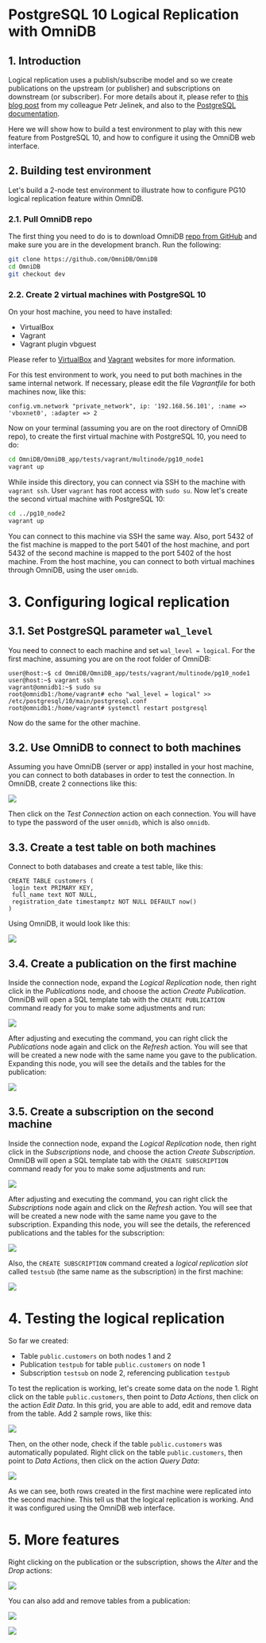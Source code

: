 # PostgreSQL 10 Logical Replication with OmniDB

## 1. Introduction

Logical replication uses a publish/subscribe model and so we create publications
on the upstream (or publisher) and subscriptions on downstream (or subscriber).
For more details about it, please refer to
[this blog post](https://blog.2ndquadrant.com/logical-replication-postgresql-10/)
from my colleague Petr Jelinek, and also to the
[PostgreSQL](https://www.postgresql.org/docs/10/static/sql-createpublication.html)
[documentation](https://www.postgresql.org/docs/10/static/sql-createsubscription.html).

Here we will show how to build a test environment to play with this new feature
from PostgreSQL 10, and how to configure it using the OmniDB web interface.

## 2. Building test environment

Let's build a 2-node test environment to illustrate how to configure PG10
logical replication feature within OmniDB.

### 2.1. Pull OmniDB repo

The first thing you need to do is to download OmniDB [repo from GitHub](https://github.com/OmniDB/OmniDB)
and make sure you are in the development branch. Run the following:

```bash
git clone https://github.com/OmniDB/OmniDB
cd OmniDB
git checkout dev
```

### 2.2. Create 2 virtual machines with PostgreSQL 10

On your host machine, you need to have installed:

- VirtualBox
- Vagrant
- Vagrant plugin vbguest

Please refer to [VirtualBox](https://www.virtualbox.org/) and
[Vagrant](https://www.vagrantup.com/) websites for more information.

For this test environment to work, you need to put both machines in the same
internal network. If necessary, please edit the file *Vagrantfile* for both
machines now, like this:

```
config.vm.network "private_network", ip: '192.168.56.101', :name => 'vboxnet0', :adapter => 2
```

Now on your terminal (assuming you are on the root directory of OmniDB repo), to
create the first virtual machine with PostgreSQL 10, you need to do:

```bash
cd OmniDB/OmniDB_app/tests/vagrant/multinode/pg10_node1
vagrant up
```

While inside this directory, you can connect via SSH to the machine with
`vagrant ssh`. User `vagrant` has root access with `sudo su`. Now let's create
the second virtual machine with PostgreSQL 10:

```bash
cd ../pg10_node2
vagrant up
```

You can connect to this machine via SSH the same way. Also, port 5432 of the
fist machine is mapped to the port 5401 of the host machine, and port 5432 of
the second machine is mapped to the port 5402 of the host machine. From the
host machine, you can connect to both virtual machines through OmniDB, using the
user `omnidb`.

# 3. Configuring logical replication

## 3.1. Set PostgreSQL parameter `wal_level`

You need to connect to each machine and set `wal_level = logical`. For the first
machine, assuming you are on the root folder of OmniDB:

```
user@host:~$ cd OmniDB/OmniDB_app/tests/vagrant/multinode/pg10_node1
user@host:~$ vagrant ssh
vagrant@omnidb1:~$ sudo su
root@omnidb1:/home/vagrant# echo "wal_level = logical" >> /etc/postgresql/10/main/postgresql.conf
root@omnidb1:/home/vagrant# systemctl restart postgresql
```

Now do the same for the other machine.

## 3.2. Use OmniDB to connect to both machines

Assuming you have OmniDB (server or app) installed in your host machine, you
can connect to both databases in order to test the connection. In OmniDB, create
2 connections like this:

![](image_01.png)

Then click on the *Test Connection* action on each connection. You will have to
type the password of the user `omnidb`, which is also `omnidb`.

## 3.3. Create a test table on both machines

Connect to both databases and create a test table, like this:

```
CREATE TABLE customers (
 login text PRIMARY KEY,
 full_name text NOT NULL,
 registration_date timestamptz NOT NULL DEFAULT now()
)
```

Using OmniDB, it would look like this:

![](image_02.png)

## 3.4. Create a publication on the first machine

Inside the connection node, expand the *Logical Replication* node, then right
click in the *Publications* node, and choose the action *Create Publication*.
OmniDB will open a SQL template tab with the `CREATE PUBLICATION` command ready
for you to make some adjustments and run:

![](image_03.png)

After adjusting and executing the command, you can right click the *Publications*
node again and click on the *Refresh* action. You will see that will be created
a new node with the same name you gave to the publication. Expanding this node,
you will see the details and the tables for the publication:

![](image_04.png)

## 3.5. Create a subscription on the second machine

Inside the connection node, expand the *Logical Replication* node, then right
click in the *Subscriptions* node, and choose the action *Create Subscription*.
OmniDB will open a SQL template tab with the `CREATE SUBSCRIPTION` command ready
for you to make some adjustments and run:

![](image_05.png)

After adjusting and executing the command, you can right click the *Subscriptions*
node again and click on the *Refresh* action. You will see that will be created
a new node with the same name you gave to the subscription. Expanding this node,
you will see the details, the referenced publications and the tables for the
subscription:

![](image_06.png)

Also, the `CREATE SUBSCRIPTION` command created a *logical replication slot*
called `testsub` (the same name as the subscription) in the first machine:

![](image_07.png)

# 4. Testing the logical replication

So far we created:

- Table `public.customers` on both nodes 1 and 2
- Publication `testpub` for table `public.customers` on node 1
- Subscription `testsub` on node 2, referencing publication `testpub`

To test the replication is working, let's create some data on the node 1. Right
click on the table `public.customers`, then point to *Data Actions*, then click
on the action *Edit Data*. In this grid, you are able to add, edit and remove
data from the table. Add 2 sample rows, like this:

![](image_08.png)

Then, on the other node, check if the table `public.customers` was automatically
populated. Right click on the table `public.customers`, then point to *Data
Actions*, then click on the action *Query Data*:

![](image_09.png)

As we can see, both rows created in the first machine were replicated into the
second machine. This tell us that the logical replication is working. And it
was configured using the OmniDB web interface.

# 5. More features

Right clicking on the publication or the subscription, shows the *Alter* and the
*Drop* actions:

![](image_10.png)

You can also add and remove tables from a publication:

![](image_11.png)

![](image_12.png)
